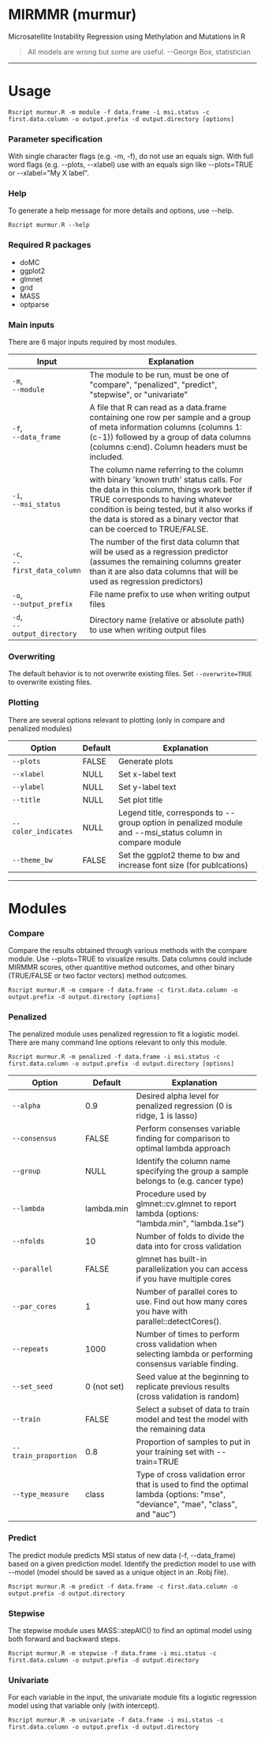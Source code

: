 # MIRMMR (murmur)
Microsatellite Instability Regression using Methylation and Mutations in R

> All models are wrong but some are useful. --George Box, statistician

---
# Usage
```
Rscript murmur.R -m module -f data.frame -i msi.status -c first.data.column -o output.prefix -d output.directory [options]
```

### Parameter specification
With single character flags (e.g. -m, -f), do not use an equals sign. With full word flags (e.g. --plots, --xlabel) use with an equals sign like --plots=TRUE or --xlabel="My X label".

### Help 
To generate a help message for more details and options, use --help.
```
Rscript murmur.R --help
``` 

### Required R packages 

+ doMC
+ ggplot2
+ glmnet
+ grid
+ MASS
+ optparse 

### Main inputs
There are 6 major inputs required by most modules.

| Input | Explanation |
| --- | --- |
| `-m`,<br>`--module` | The module to be run, must be one of "compare", "penalized", "predict", "stepwise", or "univariate" |
| `-f`,<br>`--data_frame` | A file that R can read as a data.frame containing one row per sample and a group of meta information columns (columns 1:(c-1)) followed by a group of data columns (columns c:end). Column headers must be included. |
| `-i`,<br>`--msi_status` | The column name referring to the column with binary 'known truth' status calls. For the data in this column, things work better if TRUE corresponds to having whatever condition is being tested, but it also works if the data is stored as a binary vector that can be coerced to TRUE/FALSE. |
| `-c`,<br>`--first_data_column` | The number of the first data column that will be used as a regression predictor (assumes the remaining columns greater than it are also data columns that will be used as regression predictors) | 
| `-o`,<br>`--output_prefix` | File name prefix to use when writing output files |
| `-d`,<br>`--output_directory` | Directory name (relative or absolute path) to use when writing output files |

### Overwriting
The default behavior is to not overwrite existing files. Set `--overwrite=TRUE` to overwrite existing files.

### Plotting
There are several options relevant to plotting (only in compare and penalized modules)

| Option | Default | Explanation |
| --- | --- | --- |
| `--plots` | FALSE | Generate plots |
| `--xlabel` | NULL | Set x-label text |
| `--ylabel` | NULL | Set y-label text |
| `--title` | NULL | Set plot title |
| `--color_indicates` | NULL | Legend title, corresponds to --group option in penalized module and --msi_status column in compare module |
| `--theme_bw` | FALSE | Set the ggplot2 theme to bw and increase font size (for publcations) |

---
# Modules

### Compare
Compare the results obtained through various methods with the compare module. Use --plots=TRUE to visualize results. Data columns could include MIRMMR scores, other quantitive method outcomes, and other binary (TRUE/FALSE or two factor vectors) method outcomes.

```
Rscript murmur.R -m compare -f data.frame -c first.data.column -o output.prefix -d output.directory [options]
```

### Penalized
The penalized module uses penalized regression to fit a logistic model. There are many command line options relevant to only this module.

```
Rscript murmur.R -m penalized -f data.frame -i msi.status -c first.data.column -o output.prefix -d output.directory [options]
```

| Option | Default | Explanation |
| --- | --- | --- |
| `--alpha` | 0.9 | Desired alpha level for penalized regression (0 is ridge, 1 is lasso) |
| `--consensus` | FALSE | Perform consenses variable finding for comparison to optimal lambda approach |
| `--group` | NULL | Identify the column name specifying the group a sample belongs to (e.g. cancer type) |
| `--lambda` | lambda.min | Procedure used by glmnet::cv.glmnet to report lambda (options: "lambda.min", "lambda.1se") |
| `--nfolds` | 10 | Number of folds to divide the data into for cross validation | 
| `--parallel` | FALSE | glmnet has built-in parallelization you can access if you have multiple cores | 
| `--par_cores` | 1 | Number of parallel cores to use. Find out how many cores you have with parallel::detectCores(). |
| `--repeats` | 1000 | Number of times to perform cross validation when selecting lambda or performing consensus variable finding. |
| `--set_seed` | 0 (not set) | Seed value at the beginning to replicate previous results (cross validation is random) |
| `--train` | FALSE | Select a subset of data to train model and test the model with the remaining data | 
| `--train_proportion` | 0.8 | Proportion of samples to put in your training set with --train=TRUE |
| `--type_measure` | class | Type of cross validation error that is used to find the optimal lambda (options: "mse", "deviance", "mae", "class", and "auc") |

### Predict
The predict module predicts MSI status of new data (-f, --data_frame) based on a given prediction model. Identify the prediction model to use with --model (model should be saved as a unique object in an .Robj file).

```
Rscript murmur.R -m predict -f data.frame -c first.data.column -o output.prefix -d output.directory
```

### Stepwise
The stepwise module uses MASS::stepAIC() to find an optimal model using both forward and backward steps. 

```
Rscript murmur.R -m stepwise -f data.frame -i msi.status -c first.data.column -o output.prefix -d output.directory
```

### Univariate
For each variable in the input, the univariate module fits a logistic regression model using that variable only (with intercept). 

```
Rscript murmur.R -m univariate -f data.frame -i msi.status -c first.data.column -o output.prefix -d output.directory
```
